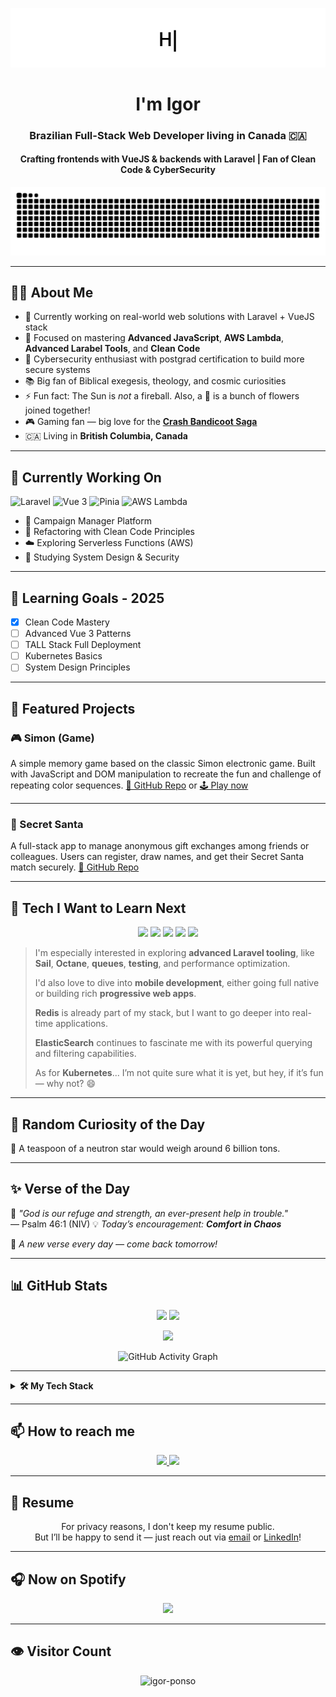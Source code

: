 <p align="center">
  <picture>
    <source srcset="./assets/greetings_typing_white_fixed.gif" media="(prefers-color-scheme: dark)" />
    <source srcset="./assets/greetings_typing_noto_fixed.gif" media="(prefers-color-scheme: light)" />
    <img src="./assets/greetings_typing_noto_fixed.gif" alt="Greetings Typing Animation" />
  </picture>
</p>

<h1 align="center">I'm Igor</h1>
<h3 align="center">Brazilian Full-Stack Web Developer living in Canada 🇨🇦</h3>
<h4 align="center">Crafting frontends with VueJS & backends with Laravel | Fan of Clean Code & CyberSecurity</h4>

<div align="center">
  <picture>
    <source media="(prefers-color-scheme: dark)" srcset="https://github.com/Igor-Ponso/igor-ponso/blob/output/github-contribution-grid-snake-dark.svg" />
    <source media="(prefers-color-scheme: light)" srcset="https://github.com/Igor-Ponso/igor-ponso/blob/output/github-contribution-grid-snake.svg" />
    <img alt="Snake animation" src="https://github.com/Igor-Ponso/igor-ponso/blob/output/github-contribution-grid-snake.svg" />
  </picture>
</div>


---

## 👨‍💻 About Me

- 🔭 Currently working on real-world web solutions with Laravel + VueJS stack
- 🌱 Focused on mastering **Advanced JavaScript**, **AWS Lambda**, **Advanced Larabel Tools**, and **Clean Code**
- 🧠 Cybersecurity enthusiast with postgrad certification to build more secure systems
- 📚 Big fan of Biblical exegesis, theology, and cosmic curiosities
- ⚡ Fun fact: The Sun is *not* a fireball. Also, a 🍍 is a bunch of flowers joined together!
- 🎮 Gaming fan — big love for the [**Crash Bandicoot Saga**](https://www.crashbandicoot.com/pt/nsane-trilogy/)
- 🇨🇦 Living in **British Columbia, Canada**

---

## 🚀 Currently Working On

![Laravel](https://img.shields.io/badge/Backend-Laravel-red?style=flat-square)
![Vue 3](https://img.shields.io/badge/Frontend-Vue3-blue?style=flat-square)
![Pinia](https://img.shields.io/badge/State-Pinia-yellow?style=flat-square)
![AWS Lambda](https://img.shields.io/badge/AWS-Lambda-orange?style=flat-square)

- 🧠 Campaign Manager Platform
- 🧪 Refactoring with Clean Code Principles
- ☁️ Exploring Serverless Functions (AWS)
- 🔐 Studying System Design & Security

---

## 🧭 Learning Goals - 2025

- [x] Clean Code Mastery
- [ ] Advanced Vue 3 Patterns
- [ ] TALL Stack Full Deployment
- [ ] Kubernetes Basics
- [ ] System Design Principles

---

## 📂 Featured Projects

### 🎮 Simon (Game)
A simple memory game based on the classic Simon electronic game. Built with JavaScript and DOM manipulation to recreate the fun and challenge of repeating color sequences.
[🔗 GitHub Repo](https://github.com/Igor-Ponso/genius) or 
[🕹️ Play now](https://igor-ponso.github.io/genius/)

---

### 🎁 Secret Santa
A full-stack app to manage anonymous gift exchanges among friends or colleagues. Users can register, draw names, and get their Secret Santa match securely.
[🔗 GitHub Repo](https://github.com/igor-ponso/secret-santa)

---

## 🔮 Tech I Want to Learn Next

<p align="center">
  <img src="https://img.shields.io/badge/-Advanced%20Laravel-f55247?style=for-the-badge&logo=laravel&logoColor=white&logoWidth=20&logo=https://cdn.jsdelivr.net/gh/devicons/devicon/icons/laravel/laravel-line.svg" />
  <img src="https://img.shields.io/badge/-Mobile%20Dev-3DDC84?style=for-the-badge&logo=android&logoColor=white" />
  <img src="https://img.shields.io/badge/-Redis-DC382D?style=for-the-badge&logo=redis&logoColor=white" />
  <img src="https://img.shields.io/badge/-ElasticSearch-005571?style=for-the-badge&logo=elasticsearch&logoColor=white" />
  <img src="https://img.shields.io/badge/-Kubernetes-326ce5?style=for-the-badge&logo=kubernetes&logoColor=white" />
</p>

> I'm especially interested in exploring **advanced Laravel tooling**, like **Sail**, **Octane**, **queues**, **testing**, and performance optimization.
>
> I'd also love to dive into **mobile development**, either going full native or building rich **progressive web apps**.
>
> **Redis** is already part of my stack, but I want to go deeper into real-time applications.
>
> **ElasticSearch** continues to fascinate me with its powerful querying and filtering capabilities.
>
> As for **Kubernetes**... I’m not quite sure what it is yet, but hey, if it’s fun — why not? 😄

---

## 🔬 Random Curiosity of the Day

<!--START_SECTION:curiosity-->
🧠 A teaspoon of a neutron star would weigh around 6 billion tons.
<!--END_SECTION:curiosity-->

---

## ✨ Verse of the Day

<!--START_SECTION:bibleverse-->
📖 _"God is our refuge and strength, an ever-present help in trouble."_  
— Psalm 46:1 (NIV)
💡 _Today’s encouragement: **Comfort in Chaos**_

🔁 _A new verse every day — come back tomorrow!_
<!--END_SECTION:bibleverse-->


---

## 📊 GitHub Stats

<p align="center">
  <img src="https://github-readme-stats-silk-zeta-74.vercel.app/api?username=igor-ponso&show_icons=true&theme=vue-dark&count_private=true&hide_border=false&cache_seconds=3600" height="200"/>
  <img src="https://github-readme-stats-silk-zeta-74.vercel.app/api/top-langs/?username=igor-ponso&layout=compact&hide_border=false&theme=vue-dark" height="200"/>
</p>


<p align="center">
  <a href="https://git.io/streak-stats">
    <img src="https://github-readme-streak-stats-one-self.vercel.app?user=Igor-Ponso&theme=vue-dark" height="350" />
  </a>
</p>

<p align="center">
  <img 
    src="https://github-readme-activity-graph.vercel.app/graph?username=igor-ponso&theme=vue&hide_border=true&area=true&custom_title=GitHub%20Contribution%20Graph" 
    alt="GitHub Activity Graph"
  />
</p>


---

<details>
  <summary><strong>🛠️ My Tech Stack</strong></summary>

### Frontend
<p align="center">
  <img src="https://cdn.jsdelivr.net/gh/devicons/devicon/icons/html5/html5-original.svg" height="40"/>
  <img src="https://cdn.jsdelivr.net/gh/devicons/devicon/icons/css3/css3-original.svg" height="40"/>
  <img src="https://cdn.jsdelivr.net/gh/devicons/devicon/icons/javascript/javascript-original.svg" height="40"/>
  <img src="https://cdn.jsdelivr.net/gh/devicons/devicon/icons/typescript/typescript-original.svg" height="40"/>
  <img src="https://cdn.jsdelivr.net/gh/devicons/devicon/icons/vuejs/vuejs-original.svg" height="40"/>
  <img src="https://cdn.jsdelivr.net/gh/devicons/devicon/icons/tailwindcss/tailwindcss-original.svg" height="40"/>
  <img src="https://cdn.jsdelivr.net/gh/devicons/devicon/icons/sass/sass-original.svg" height="40"/>
  <img src="https://www.vectorlogo.zone/logos/figma/figma-icon.svg" height="40"/>
</p>

### Backend
<p align="center">
  <img src="https://cdn.jsdelivr.net/gh/devicons/devicon/icons/php/php-original.svg" height="40"/>
  <img src="https://cdn.jsdelivr.net/gh/devicons/devicon/icons/laravel/laravel-line.svg" height="40"/>
  <img src="https://cdn.jsdelivr.net/gh/devicons/devicon/icons/nodejs/nodejs-original.svg" height="40"/>
</p>

### DevOps & Tools
<p align="center">
  <img src="https://cdn.jsdelivr.net/gh/devicons/devicon/icons/git/git-original.svg" height="40"/>
  <img src="https://cdn.jsdelivr.net/gh/devicons/devicon/icons/docker/docker-original.svg" height="40"/>
  <img src="https://cdn.jsdelivr.net/gh/devicons/devicon/icons/amazonwebservices/amazonwebservices-plain-wordmark.svg" height="40"/>
  <img src="https://www.vectorlogo.zone/logos/firebase/firebase-icon.svg" height="40"/>
  <img src="https://cdn.jsdelivr.net/gh/devicons/devicon/icons/mysql/mysql-original.svg" height="40"/>
  <img src="https://cdn.jsdelivr.net/gh/devicons/devicon/icons/linux/linux-original.svg" height="40"/>
  <img src="https://www.vectorlogo.zone/logos/getpostman/getpostman-icon.svg" height="40"/>
</p>

</details>

---

## 📫 How to reach me

<p align="center">
  <a href="https://linkedin.com/in/igorponso" target="_blank">
    <img src="https://img.shields.io/badge/linkedin-%231E77B5.svg?&style=for-the-badge&logo=linkedin&logoColor=white"/>
  </a>
  <a href="mailto:igorponso07@gmail.com">
    <img src="https://img.shields.io/badge/Gmail-D14836?style=for-the-badge&logo=gmail&logoColor=white"/>
  </a>
</p>

---

## 📄 Resume

<p align="center">
  For privacy reasons, I don't keep my resume public.<br/>
  But I’ll be happy to send it — just reach out via <a href="mailto:igorponso07@gmail.com">email</a> or <a href="https://linkedin.com/in/igorponso" target="_blank">LinkedIn</a>!
</p>

---

## 🎧 Now on Spotify

<p align="center">
  <img src="https://spotify-github-profile.kittinanx.com/api/view?uid=mxw20ptt618yhwif7x3fiycng&cover_image=true&theme=default&show_offline=false&background_color=121212&interchange=false&bar_color=53b14f&bar_color_cover=true)](https://spotify-github-profile.kittinanx.com/api/view?uid=mxw20ptt618yhwif7x3fiycng&redirect=true)"/>
</p>

---

## 👁️ Visitor Count

<p align="center">
  <img src="https://komarev.com/ghpvc/?username=igor-ponso&label=Profile%20views&color=0e75b6&style=flat-square" alt="igor-ponso" />
</p>

